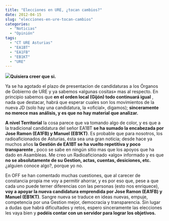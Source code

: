 ```yaml
---
title: "Elecciones en URE, ¿tocan cambios?"
date: 2012-04-15
slug: "elecciones-en-ure-tocan-cambios"
categories:
  - "Noticias"
  - "Opinión"
tags:
  - "CT URE Asturias"
  - "EA1BT"
  - "EA1FB"
  - "EB1KT"
  - "URE"
---
```


**![](http://1.bp.blogspot.com/_Qa9zmWGpMsE/TKxkPZEVjAI/AAAAAAAAAkc/ltZPW-vqNM0/s320/ciego.jpg)Quisiera creer que si.**

Ya se ha agotado el plazo de presentacion de candidaturas a los Órganos de Gobierno de URE y ya sabemos «algunas cositas» mas al respecto. En principio sabemos que **en el orden local (Gijón) todo continuará igual** , nada que destacar, habrá que esperar cuales son los movimientos de la nueva JD (solo hay una candidatura, la «oficial», digamos); **sinceramente no merece mas análisis, y es que no hay material que analizar.**

**A nivel Territorial** la cosa parece que va tomando algo de color, y es que a la tradicional candidatura del señor EA1BT **se ha sumado la encabezada por Jose Ramon (EA1FB) y Manuel (EB1KT)**. Es probable que para nosotros, los radioaficionados de Asturias, ésta sea una gran noticia; desde hace ya muchos años **la Gestión de EA1BT se ha vuelto repetitiva y poco transparente** , poco se sabe en ningún sitio mas que los apoyos que ha dado en Asambleas. Me creo un Radioaficionado «algo» informado y es que **no se absolutamente de su Gestion, actas, cuentas, desiciones, etc.** ¿alguien conoce algo?, porque yo no.

En OFF se han comentado muchas cuestiones, que al carecer de constancia propia me voy a permitir ahorrar, y es por eso que, pese a que cada uno puede terner diferencias con las personas (esto nos enriquece), **voy a apoyar la nueva candidatura emprendida por Jose Ramon (EA1FB) y Manuel (EB1KT)**. Sangre nueva se traduce en ideas nuevas, empuje, competencia por una Gestion mejor, democracia y transparencia. Sin lugar a dudas que habrá dificultades y retos, espero sinceramente las elecciones les vaya bien y **podéis contar con un servidor para lograr los objetivos.**
